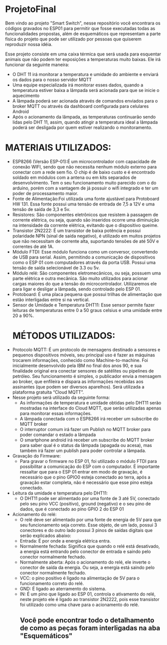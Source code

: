 # ProjetoFinal
 Bem vindo ao projeto "Smart Switch", nesse repositório você encontrara os códigos gravados no ESP01 para permitir que fosse executadas todas as funcionalidades propostas, além de esquemáticos que representam a parte física do projeto que pode ser utilizado por pessoas que quiserem reproduzir nossa idéia.
 
 Esse projeto consiste em uma caixa térmica que será usada para esquentar animais que não podem ter exposições a temperaturas muito baixas. Ele irá funcionar da seguinte maneira:
 - O DHT 11 irá monitorar a temperatura e umidade do ambiente e enviará os dados para o nosso servidor MQTT
 - Uma equipe especializada irá monitorar esses dados, quando a temperatura estiver baixa a lâmpada será acionada para que se inicie o aquecimento
 - A lâmpada poderá ser acionada através de comandos enviados para o broker MQTT ou através da dashboard configurada para celulares Android
 - Após o acionamento da lâmpada, as temperaturas continuarão sendo lidas pelo DHT 11, assim, quando atingir a temperatura ideal a lâmpada poderá ser desligada por quem estiver realizando o monitoramento.
 
 
 <b><h1> MATERIAIS UTILIZADOS:</B></h1>
 - ESP8266 (Versão ESP-01):É um microcontrolador com capacidade de conexão WIFI, sendo que não necessita nenhum módulo externo para conectar com a rede sem fio. O chip é de baixo custo e é encontrado soldado em módulos com a antena ou em kits separados de desenvolvimento. Tem o seu funcionamento muito parecido com o do arduino, porém com a vantagem de já possuir o wifi integrado e ter um poder de processamento maior.
 - Fonte de Alimentação:Foi utilizada uma fonte ajustável para Protoboard HW 131. Essa fonte possui uma tensão de entrada de 7,5 a 12V e uma tensão de saída de 3,3 e 5v.
 - Resistores: São componentes eletrônicos que resistem à passagem de corrente elétrica, ou seja, quando são inseridos ocorre uma diminuição na intensidade da corrente elétrica, evitando que o dispositivo queime.
 - Transistor 2N2222: É um transistor de baixa potência e possui polaridade NPN (sinal de saída negativo), é utilizado em muitos projetos que não necessitam de corrente alta, suportando tensões de até 50V e correntes de até 1A.
 - Módulo FTDI: Esse módulo funciona como um conversor, convertendo de USB para serial. Assim, permitindo a comunicação de dispositivos como o ESP 01 com computadores através da porta USB. Possui uma tensão de saída selecionável de 3.3 ou 5v.
 - Módulo relé: São componentes eletromecânicos, ou seja, possuem uma parte elétrica e outra mecânica. São muito utilizados para acionar cargas maiores do que a tensão do microcontrolador. Utilizaremos ele para ligar e desligar a lâmpada, sendo controlado pelo ESP 01.
 - Protoboard: É uma placa pequena que possui trilhas de alimentação que estão interligadas entre si na vertical.
 - Sensor de Umidade e Temperatura DHT11: Esse sensor permite fazer leituras de temperaturas entre 0 a 50 graus celsius e uma umidade entre 20 a 90%.<br> 
 <b><H1>MÉTODOS UTILIZADOS: </B></H1>
 - Protocolo MQTT: É um protocolo de mensagens destinado a sensores e pequenos dispositivos móveis, seu principal uso é fazer as máquinas trocarem informações, conhecido como Machine-to-machine. Foi inicialmente desenvolvido pela IBM no final dos anos 90, e sua finalidade original era conectar sensores de satélites ou pipelines de petróleo. 
Seu funcionamento é simples, o publicador envia a mensagem ao broker, que enfileira e dispara as informações recebidas aos assinantes (que podem ser diversos aparelhos). Será utilizada a plataforma gratuita “Cloud MQTT”.
-  Nesse projeto será utilizado da seguinte forma:
   - As informações de temperatura e umidade obtidas pelo DHT11 serão mostradas na interface do Cloud MQTT, que serão utilizadas apenas para monitorar essas informações.
   - A lâmpada conectada com o ESP8266 irá receber um subscribe do MQTT broker
   - O interruptor comum irá fazer um Publish no MQTT broker para poder comandar o estado a lâmpada
   - O smartphone android irá receber um subscribe do MQTT broker para saber qual é o status da lâmpada (apagada ou acesa), mas também irá fazer um publish  para poder controlar a lâmpada.
- Gravação do Firmware:
   - Para gravar o firmware no ESP 01, foi utilizado o módulo FTDI para possibilitar a comunicação do ESP com o computador. É importante ressaltar que para o ESP 01 entrar em modo de gravação, é necessário que o pino GPIO0 esteja conectado ao terra, após a gravação estar completa, não é necessário que esse pino esteja conectado.
- Leitura da umidade e temperatura pelo DHT11:
   - O DHT11 pode ser alimentado por uma fonte de 3 até 5V, conectado pelo seu pino VCC (positivo), ground (negativo) e o seu pino de dados, que é conectado ao pino GPIO 2 do ESP 01
- Acionamento do relé:
  - O relé deve ser alimentado por uma fonte de energia de 5V para que seu funcionamento seja correto. Esse objeto, de um lado, possui 3 conectores e do outro lado possui 3 pinos de saídas digitais que serão explicados abaixo:
   - Entrada: É por onde a energia elétrica entra.
   - Normalmente fechada: Significa que quando o relé está desativado, a energia está entrando pelo conector de entrada e saindo pelo conector normalmente fechado.
   - Normalmente aberta: Após o acionamento do relé, ele inverte o conector de saída da energia. Ou seja, a energia está saindo pelo conector normalmente fechado.
   - VCC: o pino positivo é ligado na alimentação de 5V para o funcionamento correto do relé.
   - GND: É ligado ao aterramento do sistema.
   - IN: É um pino que ligado ao ESP 01, controla o ativamento do relé, neste projeto ele é ligado ao transistor 2N2222, pois esse transistor foi utilizado como uma chave para o acionamento do relé.
 <br> <h2> Você pode encontrar todo o detalhamento de como as peças foram interligadas na aba "Esquemáticos"</h2><br>
 
